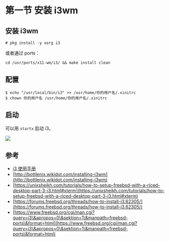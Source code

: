# 第一节 安装 i3wm

## 安装 i3wm

```
# pkg install -y xorg i3
```

或者通过 ports：

```
cd /usr/ports/x11-wm/i3/ && make install clean
```

## 配置

```
$ echo "/usr/local/bin/i3" >> /usr/home/你的用户名/.xinitrc
$ chown 你的用户名 /usr/home/你的用户名/.xinitrc
```

## 启动

可以用 `startx` 启动 i3。



![](../.gitbook/assets/i3wm\_preview.png)



## 参考

* [i3 使用手册](https://www.freebsd.org/cgi/man.cgi?query=i3\&apropos=0\&sektion=1\&manpath=freebsd-ports\&format=html)
* [http://bottlenix.wikidot.com/installing-i3wm](http://bottlenix.wikidot.com/installing-i3wm)
* [https://unixsheikh.com/tutorials/how-to-setup-freebsd-with-a-riced-desktop-part-3-i3.html#xterm](https://unixsheikh.com/tutorials/how-to-setup-freebsd-with-a-riced-desktop-part-3-i3.html#xterm)
* [https://forums.freebsd.org/threads/how-to-install-i3.62305/](https://forums.freebsd.org/threads/how-to-install-i3.62305/)
* [https://www.freebsd.org/cgi/man.cgi?query=i3\&apropos=0\&sektion=1\&manpath=freebsd-ports\&format=html](https://www.freebsd.org/cgi/man.cgi?query=i3\&apropos=0\&sektion=1\&manpath=freebsd-ports\&format=html)
